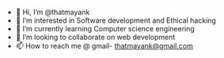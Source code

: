 - 👋 Hi, I’m @thatmayank
- 👀 I’m interested in  Software development and Ethical hacking
- 🌱 I’m currently learning  Computer science engineering 
- 💞️ I’m looking to collaborate on web development 
- 📫 How to reach me @ gmail- thatmayank@gmail.com

<!---
thatmayank/thatmayank is a ✨ special ✨ repository because its `README.md` (this file) appears on your GitHub profile.
You can click the Preview link to take a look at your changes.
--->
